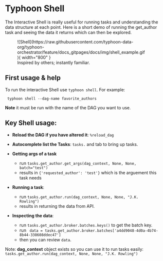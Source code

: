 # Typhoon Shell

The Interactive Shell is really useful for running tasks and understanding the data structure at each point. Here is a short demo of running the get_author task and seeing the data it returns which can then be explored.

<figure markdown> 
   ![Shell](https://raw.githubusercontent.com/typhoon-data-org/typhoon-orchestrator/feature/docs_gitpages/docs/img/shell_example.gif){ width="800" }
   <figcaption>Inspired by others; instantly familiar.</figcaption>
</figure>


## First usage & help

To run the interactive Shell use `typhoon shell`. For example:

` typhoon shell --dag-name favorite_authors`

**Note** it must be run with the name of the DAG you want to use.


## Key Shell usage:

- **Reload the DAG if you have altered it**:   ```%reload_dag```

- **Autocomplete list the Tasks**:   ```tasks.``` and tab to bring up tasks.

- **Getting args of a task**
  
    - run ```tasks.get_author.get_args(dag_context, None, None, batch="test")```
    - results in ```{'requested_author': 'test'}``` which is the arguement this task needs
  
- **Running a task**:   
  
    - run ```tasks.get_author.run(dag_context, None, None, "J.K. Rowling")```
    - results in returning the data from API.
  
- **Inspecting the data**:   
  
    - run ```tasks.get_author.broker.batches.keys()``` to get the batch key.
    - run ``` data = tasks.get_author.broker.batches['a4dd9048-4d0a-4b74-8b44-338608ddec47']```
    - then you can review ```data```.
  
Note: **dag_context** object exists so you can use it to run tasks easily:
  ```tasks.get_author.run(dag_context, None, None, "J.K. Rowling")```




  

  

